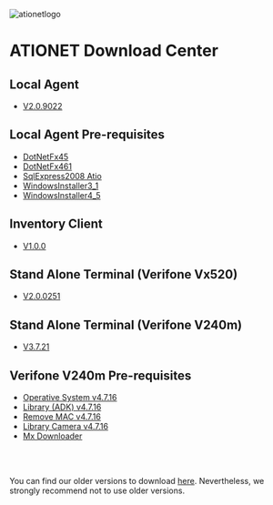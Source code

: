 
![ationetlogo](https://github.com/Ationet/ationetdocs/raw/master/Content/Images/ATIOnetLogo_250x70.png) 
# ATIONET Download Center

## Local Agent
- [V2.0.9022](https://www.dropbox.com/scl/fi/alt8b0296nbt79xac6nro/LA-V2.0.9022.zip?rlkey=bbe7lg86r50rfof63vl61nukg&dl=1)

## Local Agent Pre-requisites
- [DotNetFx45](https://www.dropbox.com/sh/7ce3wik49m4sl2w/AACJ9MW-xOD7TKfOIfbz3EYfa?dl=1)
- [DotNetFx461](https://www.dropbox.com/sh/1vbzunfx1p33hsp/AAAjKmXFY32RbT6oGdIyl0E-a?dl=1)
- [SqlExpress2008 Atio](https://www.dropbox.com/sh/hozg2pq9nkufb47/AACsadChxE2P-e1yVMLt0jgBa?dl=1)
- [WindowsInstaller3_1](https://www.dropbox.com/sh/3ougehv562y10lk/AABW_ut6GanPPQ_Vs4uz2tyea?dl=1)
- [WindowsInstaller4_5](https://www.dropbox.com/sh/nb0l663jln6jzaf/AAA5bZ-krsQua-qj829Itfw9a?dl=1)
    
    
## Inventory Client
- [V1.0.0](https://www.dropbox.com/s/mqgwmbfq8rf5p4s/ATIONet%20Inventory%20Client%201.0.0.zip?dl=1)
    
    
## Stand Alone Terminal (Verifone Vx520)
- [V2.0.0251](https://www.dropbox.com/s/vc00m1w955dafe1/StandAlone%20%282.0.0251%29%20EVO.zip?dl=1)

        
## Stand Alone Terminal (Verifone V240m)
- [V3.7.21](https://www.dropbox.com/scl/fi/umpl4ntpu5gqm9hh5v9hf/StandAlone-V240m-v3.7.21.tgz?rlkey=9el8g384a1edu3snre77m8z2k&dl=1)
    
    
## Verifone V240m Pre-requisites
- [Operative System v4.7.16](https://www.dropbox.com/s/atg659vb5rbzm7r/dl.vos2-prod-Engage-release-31342300.tgz?dl=1)
- [Library (ADK) v4.7.16](https://www.dropbox.com/s/ieeah7e3i5t193u/dl.adk-4.7.16-1260-vos2-engage-prod.tgz?dl=1)
- [Remove MAC v4.7.16](https://www.dropbox.com/s/5prax0vxmb7b9u7/dl.mac-remove-3.80.11-prod.tgz?dl=1)
- [Library Camera v4.7.16](https://www.dropbox.com/s/o835ogktq4zvyem/dl.libhoneywell-0.3-4-prod.tar?dl=1)
- [Mx Downloader](https://www.dropbox.com/s/r15jo6iqubtkbon/MxDownloader_2.9.0_Setup.exe?dl=1)

<br />
<br />

You can find our older versions to download [here](https://github.com/Ationet/ationetdownloads/blob/master/Older%20Version.md). Nevertheless, we strongly recommend not to use older versions.
